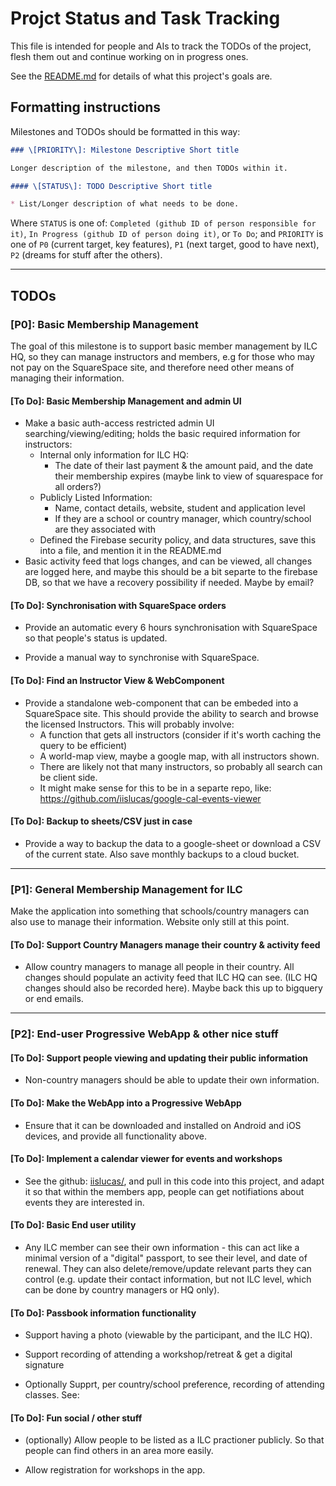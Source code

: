 # Projct Status and Task Tracking

This file is intended for people and AIs to track the TODOs of the project,
flesh them out and continue working on in progress ones.

See the [README.md](./README.md) for details of what this project's goals are.

## Formatting instructions

Milestones and TODOs should be formatted in this way: 

```md
### \[PRIORITY\]: Milestone Descriptive Short title

Longer description of the milestone, and then TODOs within it.

#### \[STATUS\]: TODO Descriptive Short title

* List/Longer description of what needs to be done. 
```

Where `STATUS` is one of: `Completed (github ID of person responsible for it)`,
`In Progress (github ID of person doing it)`, or `To Do`; and `PRIORITY` is one
of `P0` (current target, key features), `P1` (next target, good to have next),
`P2` (dreams for stuff after the others).

---

## TODOs

### \[P0\]: Basic Membership Management

The goal of this milestone is to support basic member management by ILC HQ, so
they can manage instructors and members, e.g for those who may not pay on the
SquareSpace site, and therefore need other means of managing their information.

#### \[To Do\]: Basic Membership Management and admin UI

* Make a basic auth-access restricted admin UI searching/viewing/editing; holds
  the basic required information for instructors: 
  - Internal only information for ILC HQ:
    - The date of their last payment & the amount paid, and the date their
      membership expires (maybe link to view of squarespace for all orders?)
  - Publicly Listed Information:
    - Name, contact details, website, student and application level
    - If they are a school or country manager, which country/school are they
      associated with
  - Defined the Firebase security policy, and data structures, save this into a
    file, and mention it in the README.md
* Basic activity feed that logs changes, and can be viewed, all changes are
  logged here, and maybe this should be a bit separte to the firebase DB, so
  that we have a recovery possibility if needed. Maybe by email? 

#### \[To Do\]: Synchronisation with SquareSpace orders

* Provide an automatic every 6 hours synchronisation with SquareSpace so that
  people's status is updated. 

* Provide a manual way to synchronise with SquareSpace.

#### \[To Do\]: Find an Instructor View & WebComponent

* Provide a standalone web-component that can be embeded into a SquareSpace
  site. This should provide the ability to search and browse the licensed
  Instructors. This will probably involve: 
    - A function that gets all instructors (consider if it's worth caching the
      query to be efficient)
    - A world-map view, maybe a google map, with all instructors shown.
    - There are likely not that many instructors, so probably all search can be
      client side. 
    - It might make sense for this to be in a separte repo, like:
      https://github.com/iislucas/google-cal-events-viewer

#### \[To Do\]: Backup to sheets/CSV just in case

* Provide a way to backup the data to a google-sheet or download a CSV of the
  current state. Also save monthly backups to a cloud bucket.

---

### \[P1\]: General Membership Management for ILC

Make the application into something that schools/country managers can also use
to manage their information. Website only still at this point. 

#### \[To Do\]: Support Country Managers manage their country & activity feed

* Allow country managers to manage all people in their country. All changes
  should populate an activity feed that ILC HQ can see. (ILC HQ changes should
  also be recorded here). Maybe back this up to bigquery or end emails.

---

### \[P2\]: End-user Progressive WebApp & other nice stuff

#### \[To Do\]: Support people viewing and updating their public information

* Non-country managers should be able to update their own information.

#### \[To Do\]: Make the WebApp into a Progressive WebApp

* Ensure that it can be downloaded and installed on Android and iOS devices, and
  provide all functionality above.

#### \[To Do\]: Implement a calendar viewer for events and workshops

* See the github: [iislucas/](github.com/iislucas/google-cal-events-viewer), and
  pull in this code into this project, and adapt it so that within the members
  app, people can get notifiations about events they are interested in.

#### \[To Do\]: Basic End user utility

* Any ILC member can see their own information - this can act like a minimal
  version of a "digital" passport, to see their level, and date of renewal. They
  can also delete/remove/update relevant parts they can control (e.g. update
  their contact information, but not ILC level, which can be done by country
  managers or HQ only).

#### \[To Do\]: Passbook information functionality

* Support having a photo (viewable by the participant, and the ILC HQ).

* Support recording of attending a workshop/retreat & get a digital signature

* Optionally Supprt, per country/school preference, recording of attending
  classes. See: 

#### \[To Do\]: Fun social / other stuff

 * (optionally) Allow people to be listed as a ILC practioner publicly. So that
   people can find others in an area more easily.

 * Allow registration for workshops in the app.